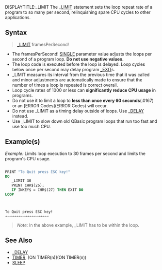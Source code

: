 DISPLAYTITLE:_LIMIT
The [_LIMIT](_LIMIT) statement sets the loop repeat rate of a program to so many per second, relinquishing spare CPU cycles to other applications. 


## Syntax
 
>  [_LIMIT](_LIMIT) framesPerSecond!


* The framesPerSecond! [SINGLE](SINGLE) parameter value adjusts the loops per second of a program loop. **Do not use negative values.**
* The loop code is executed before the loop is delayed. Loop cycles below once per second may delay program [_EXIT](_EXIT)s.
* _LIMIT measures its interval from the previous time that it was called and minor adjustments are automatically made to ensure that the number of times a loop is repeated is correct overall.
* Loop cycle rates of 1000 or less can **significantly reduce CPU usage** in programs.
* Do not use it to limit a loop to **less than once every 60 seconds**(.0167) or an [ERROR Codes](ERROR Codes) will occur.
* Do not use _LIMIT as a timing delay outside of loops. Use [_DELAY](_DELAY) instead.
* Use _LIMIT to slow down old QBasic program loops that run too fast and use too much CPU.


## Example(s)

*Example:* Limits loop execution to 30 frames per second and limits the program's CPU usage.

```vb

PRINT "To Quit press ESC key!"
DO
   _LIMIT 30
   PRINT CHR$(26);
   IF INKEY$ = CHR$(27) THEN EXIT DO 
LOOP 

```

```text


To Quit press ESC key!
→→→→→→→→→→→→→→→→→→→→

```

> *Note:* In the above example, _LIMIT has to be within the loop.


## See Also

* [_DELAY](_DELAY)
* [TIMER](TIMER), [ON TIMER(n)](ON TIMER(n))
* [SLEEP](SLEEP)




